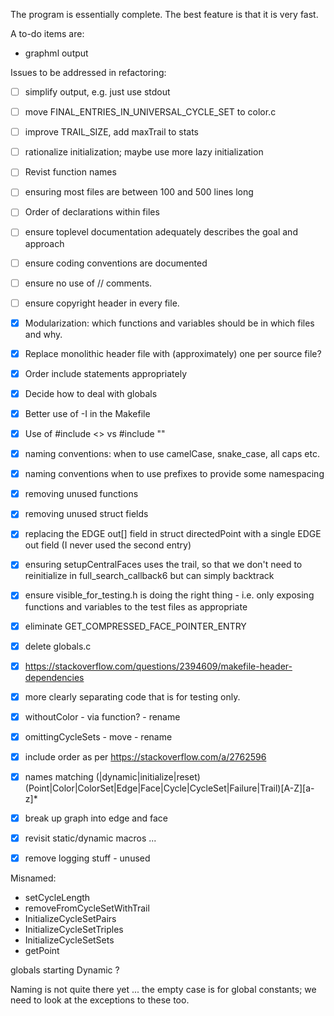 The program is essentially complete. The best feature is that it is very fast.

A to-do items are:
- graphml output

Issues to be addressed in refactoring:
- [ ] simplify output, e.g. just use stdout
- [ ] move FINAL_ENTRIES_IN_UNIVERSAL_CYCLE_SET to color.c
- [ ] improve TRAIL_SIZE, add maxTrail to stats
- [ ] rationalize initialization; maybe use more lazy initialization
- [ ] Revist function names
- [ ] ensuring most files are between 100 and 500 lines long
- [ ] Order of declarations within files
- [ ] ensure toplevel documentation adequately describes the goal and approach
- [ ] ensure coding conventions are documented
- [ ] ensure no use of // comments.
- [ ] ensure copyright header in every file.
- [x] Modularization: which functions and variables should be in which files and why.
- [x] Replace monolithic header file with (approximately) one per source file?
- [x] Order include statements appropriately
- [x] Decide how to deal with globals
- [x] Better use of -I in the Makefile
- [x] Use of #include <> vs #include ""
- [x] naming conventions: when to use camelCase, snake_case, all caps etc.
- [x] naming conventions when to use prefixes to provide some namespacing
- [x] removing unused functions
- [x] removing unused struct fields
- [x] replacing the EDGE out[] field in struct directedPoint with a single EDGE out field (I never used the second entry)
- [x] ensuring setupCentralFaces uses the trail, so that we don't need to reinitialize in full_search_callback6 but can simply backtrack
- [x] ensure visible_for_testing.h is doing the right thing - i.e. only exposing functions and variables to the test files as appropriate
- [x] eliminate GET_COMPRESSED_FACE_POINTER_ENTRY
- [x] delete globals.c
- [x] https://stackoverflow.com/questions/2394609/makefile-header-dependencies
- [x] more clearly separating code that is for testing only.
- [x] withoutColor - via function? - rename
- [x] omittingCycleSets - move - rename
- [x] include order as per https://stackoverflow.com/a/2762596
- [x] names matching (|dynamic|initialize|reset)(Point|Color|ColorSet|Edge|Face|Cycle|CycleSet|Failure|Trail)[A-Z][a-z]*
- [x] break up graph into edge and face
- [x] revisit static/dynamic macros ...
- [x] remove logging stuff - unused


Misnamed:
- setCycleLength
- removeFromCycleSetWithTrail
- InitializeCycleSetPairs
- InitializeCycleSetTriples
- InitializeCycleSetSets
- getPoint

globals starting Dynamic ?

Naming is not quite there yet ... the empty case is for global constants; we need to look at the exceptions
to these too.

